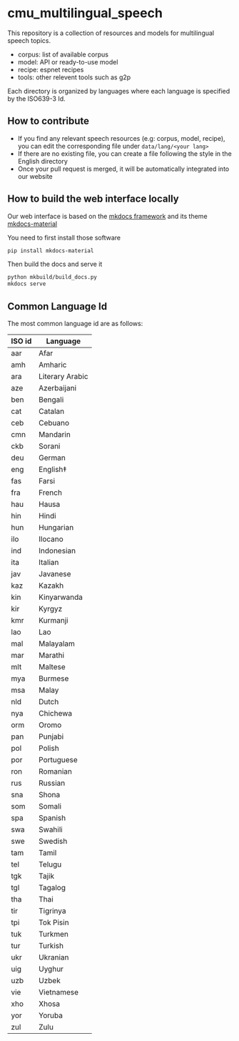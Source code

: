 # cmu_multilingual_speech

This repository is a collection of resources and models for multilingual speech topics. 

- corpus: list of available corpus
- model: API or ready-to-use model
- recipe: espnet recipes
- tools: other relevent tools such as g2p

Each directory is organized by languages where each language is specified by the ISO639-3 Id. 

## How to contribute

- If you find any relevant speech resources (e.g: corpus, model, recipe), you can edit the corresponding file under `data/lang/<your lang>`
- If there are no existing file, you can create a file following the style in the English directory
- Once your pull request is merged, it will be automatically integrated into our website

## How to build the web interface locally

Our web interface is based on the [mkdocs framework](https://www.mkdocs.org/) and its theme [mkdocs-material](https://squidfunk.github.io/mkdocs-material/)

You need to first install those software

```bash
pip install mkdocs-material
```

Then build the docs and serve it 

```bash
python mkbuild/build_docs.py
mkdocs serve
```

## Common Language Id

The most common language id are as follows:

| ISO id | Language        |
|--------|-----------------|
| aar    | Afar            |
| amh    | Amharic         |
| ara    | Literary Arabic |
| aze    | Azerbaijani     |
| ben    | Bengali         |
| cat    | Catalan         |
| ceb    | Cebuano         |
| cmn    | Mandarin        |
| ckb    | Sorani          |
| deu    | German          |
| eng    | English‡        |
| fas    | Farsi           |
| fra    | French          |
| hau    | Hausa           |
| hin    | Hindi           |
| hun    | Hungarian       |
| ilo    | Ilocano         |
| ind    | Indonesian      |
| ita    | Italian         |
| jav    | Javanese        |
| kaz    | Kazakh          |
| kin    | Kinyarwanda     |
| kir    | Kyrgyz          |
| kmr    | Kurmanji        |
| lao    | Lao             |
| mal    | Malayalam       |
| mar    | Marathi         |
| mlt    | Maltese         |
| mya    | Burmese         |
| msa    | Malay           |
| nld    | Dutch           |
| nya    | Chichewa        |
| orm    | Oromo           |
| pan    | Punjabi         |
| pol    | Polish          |
| por    | Portuguese      |
| ron    | Romanian        |
| rus    | Russian         |
| sna    | Shona           |
| som    | Somali          |
| spa    | Spanish         |
| swa    | Swahili         |
| swe    | Swedish         |
| tam    | Tamil           |
| tel    | Telugu          |
| tgk    | Tajik           |
|tgl| Tagalog         |
|tha| Thai            |
|tir| Tigrinya        |
|tpi| Tok Pisin       |
|tuk| Turkmen         |
|tur|Turkish|
|ukr|Ukranian|
|uig|Uyghur|
|uzb|Uzbek|
|vie|Vietnamese|
|xho|Xhosa|
|yor|Yoruba|
|zul|Zulu|